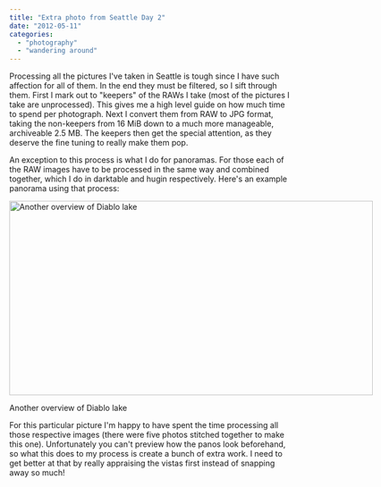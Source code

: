 ```yaml
---
title: "Extra photo from Seattle Day 2"
date: "2012-05-11"
categories: 
  - "photography"
  - "wandering around"
---
```


Processing all the pictures I've taken in Seattle is tough since I have such affection for all of them. In the end they must be filtered, so I sift through them. First I mark out to "keepers" of the RAWs I take (most of the pictures I take are unprocessed). This gives me a high level guide on how much time to spend per photograph. Next I convert them from RAW to JPG format, taking the non-keepers from 16 MiB down to a much more manageable, archiveable 2.5 MB. The keepers then get the special attention, as they deserve the fine tuning to really make them pop. 

An exception to this process is what I do for panoramas. For those each of the RAW images have to be processed in the same way and combined together, which I do in darktable and hugin respectively. Here's an example panorama using that process:

<div class='wp-caption aligncenter' style='width: 660px; margin-left: auto; margin-right: auto;'>
  <a href="/uploads/2012/05/SD3/pano_14_l.jpg" title="Another overview of Diablo lake">
    <img width='650px' height='348px' alt="Another overview of Diablo lake" title="Another overview of Diablo lake" src='/uploads/2012/05/SD3/pano_14_m.jpg'>
  </a>
    <p class='wp-caption-text'>Another overview of Diablo lake</p>
</div>


For this particular picture I'm happy to have spent the time processing all those respective images (there were five photos stitched together to make this one). Unfortunately you can't preview how the panos look beforehand, so what this does to my process is create a bunch of extra work. I need to get better at that by really appraising the vistas first instead of snapping away so much!
